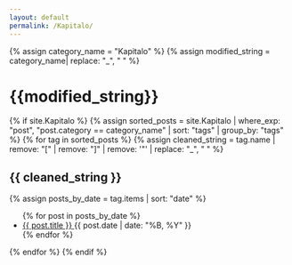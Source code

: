 ```yaml
---
layout: default
permalink: /Kapitalo/
---
```


{% assign category_name = "Kapitalo" %}
{% assign modified_string = category_name| replace: "_", " " %}
<h1>{{modified_string}}</h1>
{% if site.Kapitalo %}
{% assign sorted_posts = site.Kapitalo | where_exp: "post", "post.category == category_name" | sort: "tags" | group_by: "tags" %}
{% for tag in sorted_posts %}
{% assign cleaned_string = tag.name | remove: "[" | remove: "]" | remove: '"' | replace: "_", " " %}
<h2>{{ cleaned_string }}</h2>
{% assign posts_by_date = tag.items | sort: "date" %}
<ul>
{% for post in posts_by_date %}
<li><a href="{{ post.url | relative_url }}">{{ post.title }} </a><span>{{ post.date | date: "%B, %Y" }}</span></li>
{% endfor %}
</ul>
{% endfor %}
{% endif %}
